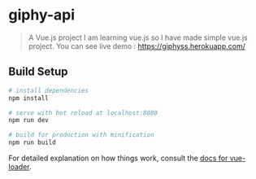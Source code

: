 # giphy-api

> A Vue.js project
I am learning vue.js so I have made simple vue.js project. You can see live demo : https://giphyss.herokuapp.com/

## Build Setup

``` bash
# install dependencies
npm install

# serve with hot reload at localhost:8080
npm run dev

# build for production with minification
npm run build
```

For detailed explanation on how things work, consult the [docs for vue-loader](http://vuejs.github.io/vue-loader).
